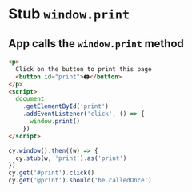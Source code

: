 # Stub `window.print`

## App calls the `window.print` method

<!-- fiddle Stub window print -->

```html hide
<p>
  Click on the button to print this page
  <button id="print">🖨</button>
</p>
<script>
  document
    .getElementById('print')
    .addEventListener('click', () => {
      window.print()
    })
</script>
```

```js
cy.window().then((w) => {
  cy.stub(w, 'print').as('print')
})
cy.get('#print').click()
cy.get('@print').should('be.calledOnce')
```

<!-- fiddle-end -->
